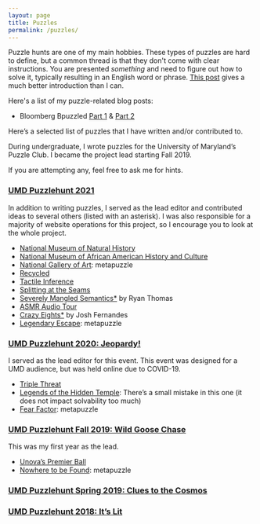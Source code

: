 ```yaml
---
layout: page
title: Puzzles
permalink: /puzzles/
---
```

Puzzle hunts are one of my main hobbies. These types of puzzles are hard to define, but a common thread is that they don't come with clear instructions. You are presented *something* and need to figure out how to solve it, typically resulting in an English word or phrase. [This post][puzzle-intro] gives a much better introduction than I can.

Here's a list of my puzzle-related blog posts:

* Bloomberg Bpuzzled [Part 1][bpuzzled-1] & [Part 2][bpuzzled-2]

Here’s a selected list of puzzles that I have written and/or contributed to.

During undergraduate, I wrote puzzles for the University of Maryland’s Puzzle Club. I became the project lead starting Fall 2019.


If you are attempting any, feel free to ask me for hints.

### [UMD Puzzlehunt 2021][umdpuzzle]

In addition to writing puzzles, I served as the lead editor and contributed ideas to several others (listed with an asterisk). I was also responsible for a majority of website operations for this project,  so I encourage you to look at the whole project.
<ul>
  <li><a href="https://2021.umdpuzzle.club/puzzle/natural-history">National Museum of Natural History</a></li>
  <li><a href="https://2021.umdpuzzle.club/puzzle/african-american-history">National Museum of African American History and Culture</a></li>
  <li><a href="https://2021.umdpuzzle.club/puzzle/national-gallery-of-art">National Gallery of Art</a>: metapuzzle</li>
  <li><a href="https://2021.umdpuzzle.club/puzzle/recycled">Recycled</a></li>
  <li><a href="https://2021.umdpuzzle.club/puzzle/tactile-inference">Tactile Inference</a></li>
  <li><a href="https://2021.umdpuzzle.club/puzzle/splitting-at-the-seams">Splitting at the Seams</a></li>
  <li><a href="https://2021.umdpuzzle.club/puzzle/severely-mangled-semantics">Severely Mangled Semantics*</a> by Ryan Thomas</li>
  <li><a href="https://2021.umdpuzzle.club/puzzle/asmr-audio-tour">ASMR Audio Tour</a></li>
  <li><a href="https://2021.umdpuzzle.club/puzzle/crazy-eights">Crazy Eights*</a> by Josh Fernandes</li>
  <li><a href="https://2021.umdpuzzle.club/puzzle/legendary-escape">Legendary Escape</a>: metapuzzle</li>
</ul>
</p>
<h3><a href="https://drive.google.com/drive/folders/1VcH7XzY30LWlpD3UgnycmGgP4DbT_BN6">UMD Puzzlehunt 2020: Jeopardy!</a></h3>
<p>I served as the lead editor for this event. This event was designed for a UMD audience, but was held online due to COVID-19.
<ul>
  <li><a href="/puzzle_pdfs/TripleThreat.pdf">Triple Threat</a></li>
  <li><a href="/puzzle_pdfs/LegendsoftheHiddenTemple.pdf">Legends of the Hidden Temple</a>: There’s a small mistake in this one (it does not impact solvability too much)</li>
  <li><a href="/puzzle_pdfs/FearFactor.pdf">Fear Factor</a>: metapuzzle</li>
</ul>
</p>
<h3><a href="https://drive.google.com/drive/folders/1viXhtaLGz_XC8cUjs0hlgNRWvTdo6uQY">UMD Puzzlehunt Fall 2019: Wild Goose Chase</a></h3>
<p>This was my first year as the lead.
<ul>
  <li><a href="/puzzle_pdfs/G-Unova's Premier Ball.pdf">Unova’s Premier Ball</a></li>
  <li><a href="/puzzle_pdfs/Z-Nowhere To Be Found.pdf">Nowhere to be Found</a>: metapuzzle</li>
</ul>
</p>
<h3><a href="https://drive.google.com/drive/folders/1aHD4BWdTpdRAOn7aeA9icxIRUr_ORsgh">UMD Puzzlehunt Spring 2019: Clues to the Cosmos</a></h3>
<h3><a href="https://drive.google.com/drive/folders/17BFiIPvTRPqBFKyh74vmUrjn0T8YMXuF">UMD Puzzlehunt 2018: It’s Lit</a></h3>

[puzzle-intro]: https://blog.vero.site/post/puzzlehunts
[bpuzzled-1]: https://www.dawsondo.net/puzzle/2022/09/07/bpuzzled-recap-p1.html
[bpuzzled-2]: https://www.dawsondo.net/puzzle/2022/09/07/bpuzzled-recap-p2.html
[umdpuzzle]: https://2021.umdpuzzle.club/
